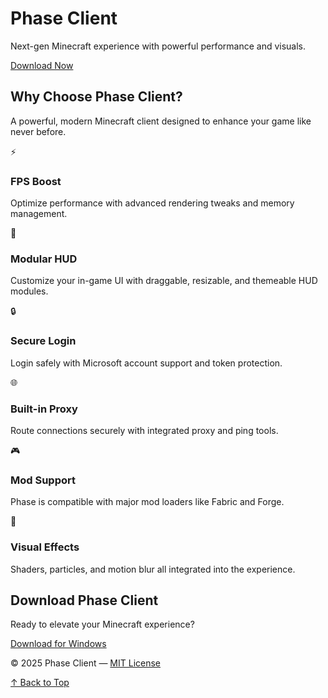 <!DOCTYPE html>
<html lang="en">
<head>
  <meta charset="UTF-8" />
  <meta name="viewport" content="width=device-width, initial-scale=1.0" />
  <title>Phase Client</title>
  <link href="https://fonts.googleapis.com/css2?family=Inter:wght@400;600;700&display=swap" rel="stylesheet" />
  <link rel="stylesheet" href="styles.css" />
</head>
<body id="top">
  <!-- Hero Section -->
    <h1>Phase Client</h1>
    <p>Next-gen Minecraft experience with powerful performance and visuals.</p>
    <a href="#download" class="download-btn">Download Now</a>

  <!-- Features Section -->
  <section class="features-section">
    <h2>Why Choose Phase Client?</h2>
    <p class="subtitle">A powerful, modern Minecraft client designed to enhance your game like never before.</p>
    <div class="features-grid">
      <div class="feature-card"><div class="icon-circle">⚡</div><h3>FPS Boost</h3><p>Optimize performance with advanced rendering tweaks and memory management.</p></div>
      <div class="feature-card"><div class="icon-circle">🎯</div><h3>Modular HUD</h3><p>Customize your in-game UI with draggable, resizable, and themeable HUD modules.</p></div>
      <div class="feature-card"><div class="icon-circle">🔒</div><h3>Secure Login</h3><p>Login safely with Microsoft account support and token protection.</p></div>
      <div class="feature-card"><div class="icon-circle">🌐</div><h3>Built-in Proxy</h3><p>Route connections securely with integrated proxy and ping tools.</p></div>
      <div class="feature-card"><div class="icon-circle">🎮</div><h3>Mod Support</h3><p>Phase is compatible with major mod loaders like Fabric and Forge.</p></div>
      <div class="feature-card"><div class="icon-circle">🌈</div><h3>Visual Effects</h3><p>Shaders, particles, and motion blur all integrated into the experience.</p></div>
    </div>
    <h2>Download Phase Client</h2>
    <p>Ready to elevate your Minecraft experience?</p>
    <a href="#" class="download-btn glow">Download for Windows</a>
  </section>

  <!-- Footer -->
  <footer>
    <p>&copy; 2025 Phase Client — <a href="https://opensource.org/licenses/MIT" target="_blank">MIT License</a></p>
    <a href="#top" class="back-to-top">↑ Back to Top</a>
  </footer>
</body>
</html>
